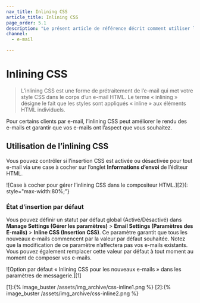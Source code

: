 ```yaml
---
nav_title: Inlining CSS
article_title: Inlining CSS
page_order: 5.1
description: "Le présent article de référence décrit comment utiliser l’inlining CSS et certaines des meilleures pratiques associées."
channel:
  - e-mail

---
```


# Inlining CSS

> L’inlining CSS est une forme de prétraitement de l’e-mail qui met votre style CSS dans le corps d’un e-mail HTML. Le terme « inlining » désigne le fait que les styles sont appliqués « inline » aux éléments HTML individuels.

Pour certains clients par e-mail, l’inlining CSS peut améliorer le rendu des e-mails et garantir que vos e-mails ont l’aspect que vous souhaitez.

## Utilisation de l’inlining CSS 

Vous pouvez contrôler si l’insertion CSS est activée ou désactivée pour tout e-mail via une case à cocher sur l’onglet **Informations d’envoi** de l’éditeur HTML.

![Case à cocher pour gérer l’inlining CSS dans le compositeur HTML.][2]{: style="max-width:80%;"} 

### État d’insertion par défaut

Vous pouvez définir un statut par défaut global (Activé/Désactivé) dans **Manage Settings (Gérer les paramètres)** > **Email Settings (Paramètres des E-mails)** > **Inline CSS (Insertion CSS)**. Ce paramètre garantit que tous les nouveaux e-mails commencent par la valeur par défaut souhaitée. Notez que la modification de ce paramètre n’affectera pas vos e-mails existants. Vous pouvez également remplacer cette valeur par défaut à tout moment au moment de composer vos e-mails.

![Option par défaut « Inlining CSS pour les nouveaux e-mails » dans les paramètres de messagerie.][1]

[1]:{% image_buster /assets/img_archive/css-inline1.png %}
[2]:{% image_buster /assets/img_archive/css-inline2.png %}
